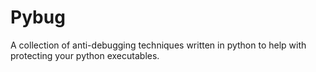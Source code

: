 # Pybug
A collection of anti-debugging techniques written in python to help with protecting your python executables.
